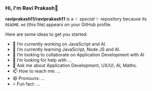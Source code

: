 ### Hi, I'm Ravi Prakash👋 


**raviprakash11/raviprakash11** is a ✨ _special_ ✨ repository because its `README.md` (this file) appears on your GitHub profile.

Here are some ideas to get you started:

- 🔭 I’m currently working on JavaScript and AI.
- 🌱 I’m currently learning JavaScript, Node JS and AI.
- 👯 I’m looking to collaborate on Application Development with AI
- 🤔 I’m looking for help with ...
- 💬 Ask me about Application Development, UX/UI, AI, Maths.
- 📫 How to reach me: ...
- 😄 Pronouns: ...
- ⚡ Fun fact: ...

